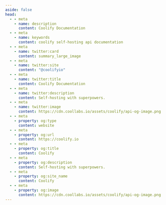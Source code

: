 ```yaml
---
aside: false
head:
  - - meta
    - name: description
      content: Coolify Documentation
  - - meta
    - name: keywords
      content: coolify self-hosting api documentation
  - - meta
    - name: twitter:card
      content: summary_large_image
  - - meta
    - name: twitter:site
      content: "@coolifyio"
  - - meta
    - name: twitter:title
      content: Coolify Documentation
  - - meta
    - name: twitter:description
      content: Self-hosting with superpowers.
  - - meta
    - name: twitter:image
      content: https://cdn.coollabs.io/assets/coolify/api-og-image.png
  - - meta
    - property: og:type
      content: website
  - - meta
    - property: og:url
      content: https://coolify.io
  - - meta
    - property: og:title
      content: Coolify
  - - meta
    - property: og:description
      content: Self-hosting with superpowers.
  - - meta
    - property: og:site_name
      content: Coolify
  - - meta
    - property: og:image
      content: https://cdn.coollabs.io/assets/coolify/api-og-image.png
---
```

<script setup>
  import {DividePage} from 'vitepress-theme-api';
</script>
<style >
@import './node_modules/vitepress-theme-api/dist/style.css'
</style>
<DividePage :top="63">
<template #left>

# Coolify API
API request requires a `Bearer` token in `Authorization` header, which could be generated from the UI.


## Generate a Token
1. Go to `Security` menu -> `API tokens`.
2. Define a name for your token and click `Create New Token`.

::: tip
You will see the token once, so make sure to copy it and store it in a safe place.
:::

## Scope
The token will only be able to access resources that are owned by the team that the token is scoped to.

</template>
<template #right>

::: info Sample token
3|WaobqX9tJQshKPuQFHsyApxuOOggg4wOfvGc9xa233c376d7
:::

</template>
</DividePage>